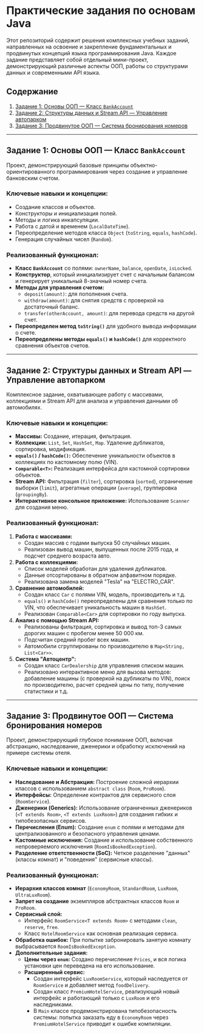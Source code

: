# Практические задания по основам Java

Этот репозиторий содержит решения комплексных учебных заданий, направленных на освоение и закрепление фундаментальных и продвинутых концепций языка программирования Java. Каждое задание представляет собой отдельный мини-проект, демонстрирующий различные аспекты ООП, работы со структурами данных и современными API языка.

## Содержание
1.  [Задание 1: Основы ООП — Класс `BankAccount`](#задание-1-основы-ооп--класс-bankaccount)
2.  [Задание 2: Структуры данных и Stream API — Управление автопарком](#задание-2-структуры-данных-и-stream-api--управление-автопарком)
3.  [Задание 3: Продвинутое ООП — Система бронирования номеров](#задание-3-продвинутое-ооп--система-бронирования-номеров)

---

## Задание 1: Основы ООП — Класс `BankAccount`

Проект, демонстрирующий базовые принципы объектно-ориентированного программирования через создание и управление банковским счетом.

### Ключевые навыки и концепции:
*   Создание классов и объектов.
*   Конструкторы и инициализация полей.
*   Методы и логика инкапсуляции.
*   Работа с датой и временем (`LocalDateTime`).
*   Переопределение методов класса `Object` (`toString`, `equals`, `hashCode`).
*   Генерация случайных чисел (`Random`).

### Реализованный функционал:
*   **Класс `BankAccount`** со полями: `ownerName`, `balance`, `openDate`, `isLocked`.
*   **Конструктор**, который инициализирует счет с начальным балансом и генерирует уникальный 8-значный номер счета.
*   **Методы для управления счетом:**
    *   `deposit(amount)`: для пополнения счета.
    *   `withdraw(amount)`: для снятия средств с проверкой на достаточный баланс.
    *   `transfer(otherAccount, amount)`: для перевода средств на другой счет.
*   **Переопределен метод `toString()`** для удобного вывода информации о счете.
*   **Переопределены методы `equals()` и `hashCode()`** для корректного сравнения объектов счетов.

---

## Задание 2: Структуры данных и Stream API — Управление автопарком

Комплексное задание, охватывающее работу с массивами, коллекциями и Stream API для анализа и управления данными об автомобилях.

### Ключевые навыки и концепции:
*   **Массивы:** Создание, итерация, фильтрация.
*   **Коллекции:** `List`, `Set`, `HashSet`, `Map`. Удаление дубликатов, сортировка, модификация.
*   **`equals()` / `hashCode()`:** Обеспечение уникальности объектов в коллекциях по кастомному полю (VIN).
*   **`Comparable<T>`:** Реализация интерфейса для кастомной сортировки объектов.
*   **Stream API:** Фильтрация (`filter`), сортировка (`sorted`), ограничение выборки (`limit`), агрегатные операции (`average`), группировка (`groupingBy`).
*   **Интерактивное консольное приложение:** Использование `Scanner` для создания меню.

### Реализованный функционал:
1.  **Работа с массивами:**
    *   Создан массив с годами выпуска 50 случайных машин.
    *   Реализован вывод машин, выпущенных после 2015 года, и подсчет среднего возраста авто.
2.  **Работа с коллекциями:**
    *   Список моделей обработан для удаления дубликатов.
    *   Данные отсортированы в обратном алфавитном порядке.
    *   Реализована замена моделей "Tesla" на "ELECTRO_CAR".
3.  **Сравнение автомобилей:**
    *   Создан класс `Car` с полями VIN, модель, производитель и т.д.
    *   `equals()` и `hashCode()` переопределены для сравнения только по VIN, что обеспечивает уникальность машин в `HashSet`.
    *   Реализован `Comparable<Car>` для сортировки по году выпуска.
4.  **Анализ с помощью Stream API:**
    *   Реализованы фильтрация, сортировка и вывод топ-3 самых дорогих машин с пробегом менее 50 000 км.
    *   Подсчитан средний пробег всех машин.
    *   Автомобили сгруппированы по производителю в `Map<String, List<Car>>`.
5.  **Система "Автоцентр":**
    *   Создан класс `CarDealership` для управления списком машин.
    *   Реализовано интерактивное меню для вызова методов: добавление машины (с проверкой на дубликаты по VIN), поиск по производителю, расчет средней цены по типу, получение статистики и т.д.

---

## Задание 3: Продвинутое ООП — Система бронирования номеров

Проект, демонстрирующий глубокое понимание ООП, включая абстракцию, наследование, дженерики и обработку исключений на примере системы отеля.

### Ключевые навыки и концепции:
*   **Наследование и Абстракция:** Построение сложной иерархии классов с использованием `abstract class` (`Room`, `ProRoom`).
*   **Интерфейсы:** Определение контрактов для сервисного слоя (`RoomService`).
*   **Дженерики (Generics):** Использование ограниченных дженериков (`<T extends Room>`, `<T extends LuxRoom>`) для создания гибких и типобезопасных сервисов.
*   **Перечисления (Enum):** Создание `enum` с полями и методами для централизованного и безопасного управления ценами.
*   **Кастомные исключения:** Создание и использование собственного непроверяемого исключения (`RoomIsBookedException`).
*   **Разделение ответственности (SoC):** Четкое разделение "данных" (классы комнат) и "поведения" (сервисные классы).

### Реализованный функционал:
*   **Иерархия классов комнат** (`EconomyRoom`, `StandardRoom`, `LuxRoom`, `UltraLuxRoom`).
*   **Запрет на создание** экземпляров абстрактных классов `Room` и `ProRoom`.
*   **Сервисный слой:**
    *   Интерфейс `RoomService<T extends Room>` с методами `clean`, `reserve`, `free`.
    *   Класс `HotelRoomService` как основная реализация сервиса.
*   **Обработка ошибок:** При попытке забронировать занятую комнату выбрасывается `RoomIsBookedException`.
*   **Дополнительные задания:**
    *   **Цены через `enum`:** Создано перечисление `Prices`, и вся логика установки цен переведена на его использование.
    *   **Расширенный сервис:**
        *   Создан интерфейс `LuxRoomService`, который наследуется от `RoomService` и добавляет метод `foodDelivery`.
        *   Создан класс `PremiumHotelService`, реализующий новый интерфейс и работающий только с `LuxRoom` и его наследниками.
        *   В `Main` классе продемонстрирована типобезопасность системы: попытка заказать еду в `EconomyRoom` через `PremiumHotelService` приводит к ошибке компиляции. 
